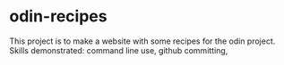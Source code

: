 # odin-recipes

This project is to make a website with some recipes for the odin project. Skills demonstrated: command line use, github committing, 
